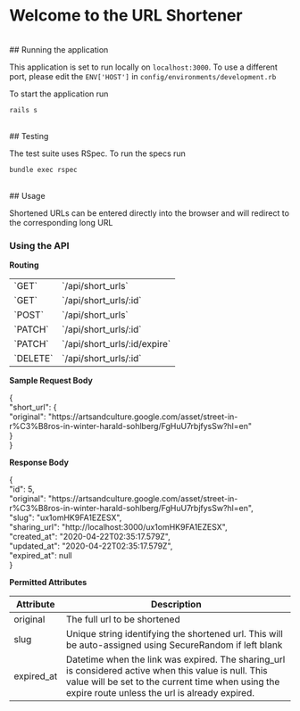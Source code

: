 # Welcome to the URL Shortener

<br>
## Running the application

This application is set to run locally on `localhost:3000`. To use a different
port, please edit the `ENV['HOST']` in `config/environments/development.rb`

To start the application run

```
rails s
```

<br>
## Testing

The test suite uses RSpec. To run the specs run

```
bundle exec rspec
```

<br>
## Usage

Shortened URLs can be entered directly into the browser and will redirect to
the corresponding long URL

### Using the API

**Routing**
<table class='code-table'>
  <tbody>
    <tr>
      <td>`GET`</td>
      <td>`/api/short_urls`</td>
    </tr>
    <tr>
      <td>`GET`</td>
      <td>`/api/short_urls/:id`</td>
    </tr>
    <tr>
      <td>`POST`</td>
      <td>`/api/short_urls`</td>
    </tr>
    <tr>
      <td>`PATCH`</td>
      <td>`/api/short_urls/:id`</td>
    </tr>
    <tr>
      <td>`PATCH`</td>
      <td>`/api/short_urls/:id/expire`</td>
    </tr>
    <tr>
      <td>`DELETE`</td>
      <td>`/api/short_urls/:id`</td>
    </tr>
  </tbody>
</table>


**Sample Request Body**
<div class='pretty-json'>
  {
    <div>
      "short_url": {
        <div>
          "original": "https://artsandculture.google.com/asset/street-in-r%C3%B8ros-in-winter-harald-sohlberg/FgHuU7rbjfysSw?hl=en"
        </div>
      }
    </div>
  }
</div>

**Response Body**

<div class='pretty-json'>
  {
    <div>
      "id": 5,<br>
      "original": "https://artsandculture.google.com/asset/street-in-r%C3%B8ros-in-winter-harald-sohlberg/FgHuU7rbjfysSw?hl=en",<br>
      "slug": "ux1omHK9FA1EZESX",<br>
      "sharing_url": "http://localhost:3000/ux1omHK9FA1EZESX",<br>
      "created_at": "2020-04-22T02:35:17.579Z",<br>
      "updated_at": "2020-04-22T02:35:17.579Z",<br>
      "expired_at": null
    </div>
  }
</div>

**Permitted Attributes**

<table class='code-table'>
  <thead>
    <tr>
      <th>Attribute</th>
      <th>Description</th>
    </tr>
  </thead>
  <tbody>
    <tr>
      <td>original</td>
      <td>The full url to be shortened</td>
    </tr>
    <tr>
      <td>slug</td>
      <td>Unique string identifying the shortened url. This will be auto-assigned using SecureRandom if left blank</td>
    </tr>
    <tr>
      <td>expired_at</td>
      <td>
        Datetime when the link was expired. The sharing_url is considered active when this value is null. This value will be set to the current time when using the expire route unless the url is already expired.
      </td>
    </tr>
  </tbody>
</table>
